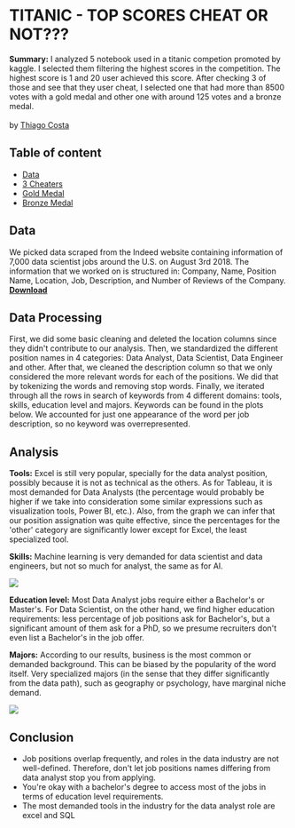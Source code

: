 # TITANIC - TOP SCORES CHEAT OR NOT???
**Summary:**
I analyzed 5 notebook used in a titanic competion promoted by kaggle. I selected them filtering the highest scores in the competition. The highest score is 1 and 20 user achieved this score. After checking 3 of those and see that they user cheat, I selected one that had more than 8500 votes with a gold medal and other one with around 125 votes and a bronze medal.
<br/><br/>
by [Thiago Costa](https://github.com/cosfer2804/cosferlabwork)

## Table of content

- [Data](https://github.com/cosfer2804/cosferlabwork/edit/main/Jupyter/Week2/Project/readme.md#data)
- [3 Cheaters](https://github.com/cosfer2804/cosferlabwork/edit/main/Jupyter/Week2/Project/readme.md#3-cheaters)
- [Gold Medal](https://github.com/cosfer2804/cosferlabwork/edit/main/Jupyter/Week2/Project/readme.md#gold-medal)
- [Bronze Medal ](https://github.com/cosfer2804/cosferlabwork/edit/main/Jupyter/Week2/Project/readme.md#bronze-medal)

## Data
We picked data scraped from the Indeed website containing information of 7,000 data scientist jobs around the U.S. on August 3rd 2018. The information that we worked on is structured in: Company, Name, Position Name, Location, Job, Description, and Number of Reviews of the Company. 
**[Download](https://www.kaggle.com/sl6149/data-scientist-job-market-in-the-us?select=alldata.csv)**

## Data Processing
First, we did some basic cleaning and deleted the location columns since they didn't contribute to our analysis. Then, we standardized the different position names in 4 categories: Data Analyst, Data Scientist, Data Engineer and other. After that, we cleaned the description column so that we only considered the more relevant words for each of the positions. We did that by tokenizing the words and removing stop words. Finally, we iterated through all the rows in search of keywords from 4 different domains: tools, skills, education level and majors. Keywords can be found in the plots below. We accounted for just one appearance of the word per job description, so no keyword was overrepresented.

## Analysis
**Tools:** Excel is still very popular, specially for the data analyst position, possibly because it is not as technical as the others. As for Tableau, it is most demanded for Data Analysts (the percentage would probably be higher if we take into consideration some similar expressions such as visualization tools, Power BI, etc.). Also, from the graph we can infer that our position assignation was quite effective, since the percentages for the 'other' category are significantly lower except for Excel, the least specialized tool.

**Skills:** Machine learning is very demanded for data scientist and data engineers, but not so much for analyst, the same as for AI.

<img src="https://github.com/cosfer2804/cosferlabwork/blob/main/Jupyter/Week2/Project/chart1.png">

**Education level:** Most Data Analyst jobs require either a Bachelor's or Master's. For Data Scientist, on the other hand, we find higher education requirements: less percentage of job positions ask for Bachelor's, but a significant amount of them ask for a PhD, so we presume recruiters don't even list a Bachelor's in the job offer.

**Majors:** According to our results, business is the most common or demanded background. This can be biased by the popularity of the word itself. Very specialized majors (in the sense that they differ significantly from the data path), such as geography or psychology, have marginal niche demand.

<img src="https://github.com/cosfer2804/cosferlabwork/blob/main/Jupyter/Week2/Project/chart2.png">

## Conclusion
- Job positions overlap frequently, and roles in the data industry are not well-defined. Therefore, don't let job positions names differing from data analyst stop you from applying.
- You're okay with a bachelor's degree to access most of the jobs in terms of education level requirements.
- The most demanded tools in the industry for the data analyst role are excel and SQL


